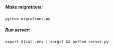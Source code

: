 ##### Make migrations:
```
python migrations.py
```
##### Run server:
```
export $(cat .env | xargs) && python server.py
```

